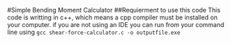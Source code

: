 #Simple Bending Moment Calculator
##Requierment to use this code
This code is writting in c++, which means a cpp compiler must be installed on your computer. if you are not using an IDE you can run from your command line using `gcc shear-force-calculator.c -o outputfile.exe`
